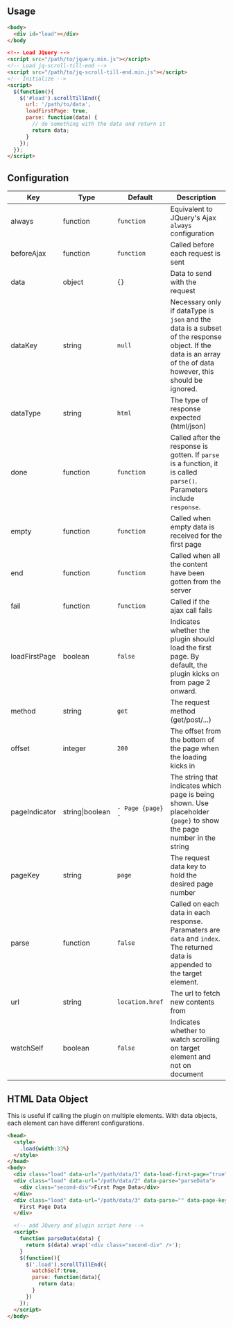 ## Usage

```html
<body>
  <div id="load"></div>
</body

<!-- Load JQuery -->
<script src="/path/to/jquery.min.js"></script>
<!-- Load jq-scroll-till-end -->
<script src="/path/to/jq-scroll-till-end.min.js"></script>
<!-- Initialize -->
<script>
  $(function(){
    $('#load').scrollTillEnd({
      url: '/path/to/data',
      loadFirstPage: true,
      parse: function(data) {
        // do something with the data and return it
        return data;
      }
    });
  });
</script>
```

## Configuration

Key|Type|Default|Description
---|----|-------|-----------
always|function|`function`|Equivalent to JQuery's Ajax `always` configuration
beforeAjax|function|`function`|Called before each request is sent
data|object|`{}`|Data to send with the request
dataKey|string|`null`|Necessary only if dataType is `json` and the data is a subset of the response object. If the data is an array of the of data however, this should be ignored.
dataType|string|`html`|The type of response expected (html/json)
done|function|`function`|Called after the response is gotten. If `parse` is a function, it is called `parse()`. Parameters include `response`.
empty|function|`function`|Called when empty data is received for the first page
end|function|`function`|Called when all the content have been gotten from the server
fail|function|`function`|Called if the ajax call fails
loadFirstPage|boolean|`false`|Indicates whether the plugin should load the first page. By default, the plugin kicks on from page 2 onward.
method|string|`get`|The request method (get/post/...)
offset|integer|`200`|The offset from the bottom of the page when the loading kicks in
pageIndicator|string\|boolean|`- Page {page} -`|The string that indicates which page is being shown. Use placeholder `{page}` to show the page number in the string
pageKey|string|`page`|The request data key to hold the desired page number
parse|function|`false`|Called on each data in each response. Paramaters are `data` and `index`. The returned data is appended to the target element.
url|string|`location.href`|The url to fetch new contents from
watchSelf|boolean|`false`|Indicates whether to watch scrolling on target element and not on document

## HTML Data Object

This is useful if calling the plugin on multiple elements. With data objects, each element can have different configurations.

```html
<head>
  <style>
    .load{width:33%}
  </style>
</head>
<body>
  <div class="load" data-url="/path/data/1" data-load-first-page="true"></div>
  <div class="load" data-url="/path/data/2" data-parse="parseData">
    <div class="second-div">First Page Data</div>
  </div>
  <div class="load" data-url="/path/data/3" data-parse="" data-page-key="target_page">
    First Page Data
  </div>

  <!-- add JQuery and plugin script here -->
  <script>
    function parseData(data) {
      return $(data).wrap('<div class="second-div" />');
    }
    $(function(){
      $('.load').scrollTillEnd({
        watchSelf:true,
        parse: function(data){
          return data;
        }
      })
    });
  </script>
</body>
```

